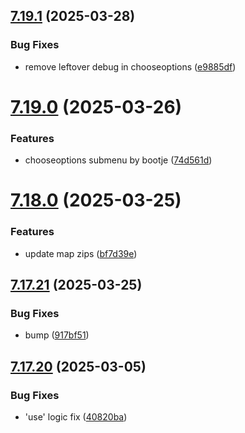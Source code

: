 ## [7.19.1](https://github.com/Torwent/SRL-T/compare/v7.19.0...v7.19.1) (2025-03-28)


### Bug Fixes

* remove leftover debug in chooseoptions ([e9885df](https://github.com/Torwent/SRL-T/commit/e9885df56791491ebd2ddab9311c0c8bec55490b))



# [7.19.0](https://github.com/Torwent/SRL-T/compare/v7.18.0...v7.19.0) (2025-03-26)


### Features

* chooseoptions submenu by bootje ([74d561d](https://github.com/Torwent/SRL-T/commit/74d561d35691cce0674e41486f85762cff2b0cee))



# [7.18.0](https://github.com/Torwent/SRL-T/compare/v7.17.21...v7.18.0) (2025-03-25)


### Features

* update map zips ([bf7d39e](https://github.com/Torwent/SRL-T/commit/bf7d39e6ea5f2b6bca74858a4deea6cc5d2a4789))



## [7.17.21](https://github.com/Torwent/SRL-T/compare/v7.17.20...v7.17.21) (2025-03-25)


### Bug Fixes

* bump ([917bf51](https://github.com/Torwent/SRL-T/commit/917bf515f4d2070048dc9c92aabb2c8f8a85bb4a))



## [7.17.20](https://github.com/Torwent/SRL-T/compare/v7.17.19...v7.17.20) (2025-03-05)


### Bug Fixes

* 'use' logic fix ([40820ba](https://github.com/Torwent/SRL-T/commit/40820bae3578ef897e4596a228bb4fc06924894c))



